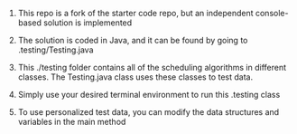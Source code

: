 1) This repo is a fork of the starter code repo, but an independent console-based solution is implemented

2) The solution is coded in Java, and it can be found by going to .testing/Testing.java

3) This ./testing folder contains all of the scheduling algorithms in different classes. The Testing.java class uses these classes to test data.

4) Simply use your desired terminal environment to run this .testing class

5) To use personalized test data, you can modify the data structures and variables in the main method